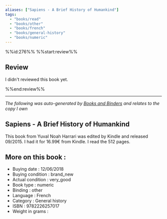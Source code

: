 ```yaml
---
aliases: ["Sapiens - A Brief History of Humankind"] 
tags: 
  - "books/read" 
  - "books/other" 
  - "books/french"
  - "books/general-history"
  - "books/numeric"
---
```

%%id:276%%
%%start:review%%

## Review
I didn't reviewed this book yet. 


%%end:review%%

---
_The following was auto-generated by [Books and Binders](Books%20and%20Binders.md) and relates to the copy I own_
## Sapiens - A Brief History of Humankind
This book from Yuval Noah Harrari was edited by Kindle and released 09/2015. I had it for 16.99€ from Kindle. I read the 512 pages.

## More on this book :
- Buying date : 12/06/2018
- Buying condition : brand_new
- Actual condition : very_good
- Book type : numeric
- Binding : other
- Language : French
- Category : General history
- ISBN : 9782226257017
- Weight in grams : 
